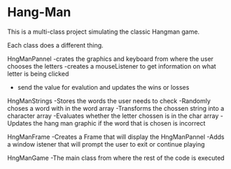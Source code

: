 # Hang-Man

This is a multi-class project simulating the classic Hangman game.

Each class does a different thing. 

HngManPannel
-crates the graphics and keyboard from where the user chooses the letters
-creates a mouseListener to get information on what letter is being clicked
- send the value for evalution and updates the wins or losses

HngManStrings 
-Stores the words the user needs to check 
-Randomly choses a word with in the word array
-Transforms the chossen string into a character array
-Evaluates whether the letter chossen is in the char array
-Updates the hang man graphic if the word that is chosen is incorrect

HngManFrame
-Creates a Frame that will display the HngManPannel
-Adds a window istener that will prompt the user to exit or continue playing

HngManGame
-The main class from where the rest of the code is executed


